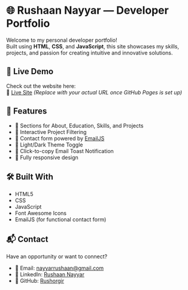 # 🌐 Rushaan Nayyar — Developer Portfolio

Welcome to my personal developer portfolio!  
Built using **HTML**, **CSS**, and **JavaScript**, this site showcases my skills, projects, and passion for creating intuitive and innovative solutions.

## 📌 Live Demo

Check out the website here:  
🔗 [Live Site](https://rushorgir.github.io/Resume/)
*(Replace with your actual URL once GitHub Pages is set up)*

## 📁 Features

- 💼 Sections for About, Education, Skills, and Projects
- 🧠 Interactive Project Filtering
- 📨 Contact form powered by [EmailJS](https://www.emailjs.com/)
- 🎨 Light/Dark Theme Toggle
- 🔔 Click-to-copy Email Toast Notification
- 💬 Fully responsive design

## 🛠️ Built With

- HTML5  
- CSS
- JavaScript
- Font Awesome Icons  
- EmailJS (for functional contact form)

## 📬 Contact

Have an opportunity or want to connect?

- 📧 Email: nayyarrushaan@gmail.com  
- 💼 LinkedIn: [Rushaan Nayyar](https://www.linkedin.com/in/rushaan-nayyar-177105379/)  
- 🐙 GitHub: [Rushorgir](https://github.com/Rushorgir)